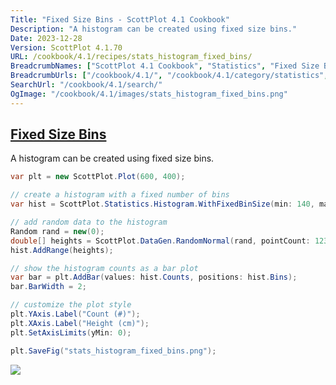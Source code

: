 ```yaml
---
Title: "Fixed Size Bins - ScottPlot 4.1 Cookbook"
Description: "A histogram can be created using fixed size bins."
Date: 2023-12-28
Version: ScottPlot 4.1.70
URL: /cookbook/4.1/recipes/stats_histogram_fixed_bins/
BreadcrumbNames: ["ScottPlot 4.1 Cookbook", "Statistics", "Fixed Size Bins"]
BreadcrumbUrls: ["/cookbook/4.1/", "/cookbook/4.1/category/statistics", "/cookbook/4.1/recipes/stats_histogram_fixed_bins/"]
SearchUrl: "/cookbook/4.1/search/"
OgImage: "/cookbook/4.1/images/stats_histogram_fixed_bins.png"
---
```


<h2><a id='fixed-size-bins' href='/cookbook/4.1/recipes/stats_histogram_fixed_bins/'>Fixed Size Bins</a></h2>

A histogram can be created using fixed size bins.

```cs
var plt = new ScottPlot.Plot(600, 400);

// create a histogram with a fixed number of bins
var hist = ScottPlot.Statistics.Histogram.WithFixedBinSize(min: 140, max: 220, binSize: 2);

// add random data to the histogram
Random rand = new(0);
double[] heights = ScottPlot.DataGen.RandomNormal(rand, pointCount: 1234, mean: 178.4, stdDev: 7.6);
hist.AddRange(heights);

// show the histogram counts as a bar plot
var bar = plt.AddBar(values: hist.Counts, positions: hist.Bins);
bar.BarWidth = 2;

// customize the plot style
plt.YAxis.Label("Count (#)");
plt.XAxis.Label("Height (cm)");
plt.SetAxisLimits(yMin: 0);

plt.SaveFig("stats_histogram_fixed_bins.png");
```

<img src='../../images/stats_histogram_fixed_bins.png' class='d-block mx-auto my-5' />


